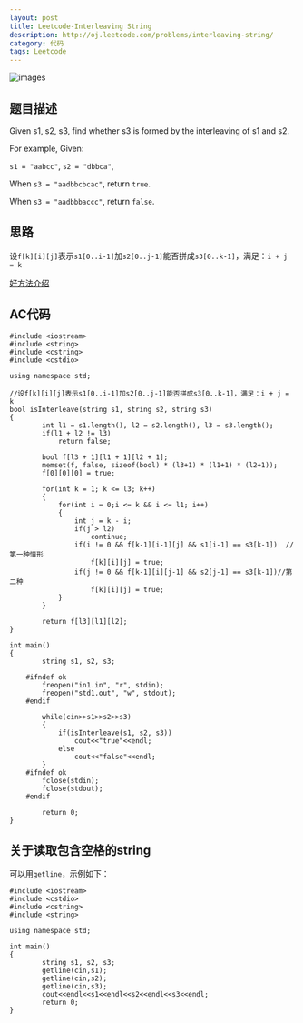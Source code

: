 ```yaml
---
layout: post
title: Leetcode-Interleaving String
description: http://oj.leetcode.com/problems/interleaving-string/
category: 代码
tags: Leetcode
---
```

![images](http://media-cache-ec0.pinimg.com/736x/16/a2/5e/16a25ec12fed836e821f3dbe715507c4.jpg)
## 题目描述
Given s1, s2, s3, find whether s3 is formed by the interleaving of s1 and s2.

For example,
Given:

`s1 = "aabcc"`,
`s2 = "dbbca"`,

When `s3 = "aadbbcbcac"`, return `true`.

When `s3 = "aadbbbaccc"`, return `false`.

## 思路
设`f[k][i][j]`表示`s1[0..i-1]`加`s2[0..j-1]`能否拼成`s3[0..k-1]`，满足：`i + j = k`

[好方法介绍](http://blog.csdn.net/sunbaigui/article/details/8980830)

## AC代码

    #include <iostream>
    #include <string>
    #include <cstring>
    #include <cstdio>
    
    using namespace std;
    
    //设f[k][i][j]表示s1[0..i-1]加s2[0..j-1]能否拼成s3[0..k-1]，满足：i + j = k
    bool isInterleave(string s1, string s2, string s3)
    {
        	int l1 = s1.length(), l2 = s2.length(), l3 = s3.length();
        	if(l1 + l2 != l3)
        		return false;
        
        	bool f[l3 + 1][l1 + 1][l2 + 1];
        	memset(f, false, sizeof(bool) * (l3+1) * (l1+1) * (l2+1));
        	f[0][0][0] = true;
        	
        	for(int k = 1; k <= l3; k++)
        	{
        		for(int i = 0;i <= k && i <= l1; i++)
        		{
        			int j = k - i;
        			if(j > l2)
        				continue;
        			if(i != 0 && f[k-1][i-1][j] && s1[i-1] == s3[k-1])  //第一种情形
        				f[k][i][j] = true;
        			if(j != 0 && f[k-1][i][j-1] && s2[j-1] == s3[k-1])//第二种
        				f[k][i][j] = true;
        		}
        	}
        
        	return f[l3][l1][l2];
    }
    
    int main()
    {
        	string s1, s2, s3;
        
        #ifndef ok
        	freopen("in1.in", "r", stdin);
        	freopen("std1.out", "w", stdout);
        #endif
        
        	while(cin>>s1>>s2>>s3)
        	{
        		if(isInterleave(s1, s2, s3))
        			cout<<"true"<<endl;
        		else
        			cout<<"false"<<endl;
        	}
        #ifndef ok
        	fclose(stdin);
        	fclose(stdout);
        #endif
        
        	return 0;
    }
    
## 关于读取包含空格的string
可以用`getline`，示例如下：

    #include <iostream>
    #include <cstdio>
    #include <cstring>
    #include <string>
    
    using namespace std;
    
    int main()
    {
        	string s1, s2, s3;
        	getline(cin,s1);
        	getline(cin,s2);
        	getline(cin,s3);
        	cout<<endl<<s1<<endl<<s2<<endl<<s3<<endl;
        	return 0;
    }
        